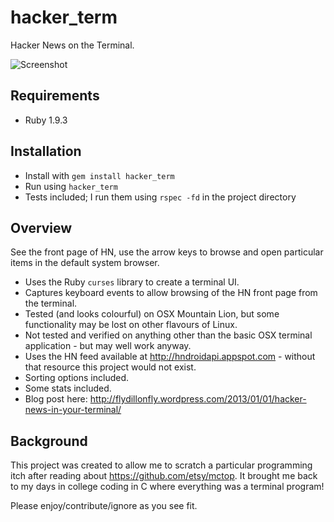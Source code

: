 hacker_term
==========
Hacker News on the Terminal.

![Screenshot](http://flydillonfly.files.wordpress.com/2013/01/hacker_term_png1.png)

Requirements
------------
* Ruby 1.9.3

Installation
------------
* Install with `gem install hacker_term`
* Run using `hacker_term`
* Tests included; I run them using `rspec -fd` in the project directory

Overview
--------
See the front page of HN, use the arrow keys to browse and open particular items in the default system browser.

* Uses the Ruby `curses` library to create a terminal UI.
* Captures keyboard events to allow browsing of the HN front page from the terminal.
* Tested (and looks colourful) on OSX Mountain Lion, but some functionality may be lost on other flavours of Linux. 
* Not tested and verified on anything other than the basic OSX terminal application - but may well work anyway.
* Uses the HN feed available at http://hndroidapi.appspot.com - without that resource this project would not exist.
* Sorting options included.
* Some stats included.
* Blog post here: http://flydillonfly.wordpress.com/2013/01/01/hacker-news-in-your-terminal/

Background
----------
This project was created to allow me to scratch a particular programming itch after reading about https://github.com/etsy/mctop. It brought me back to my days in college coding in C where everything was a terminal program!

Please enjoy/contribute/ignore as you see fit.

